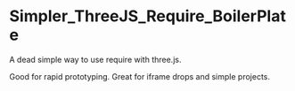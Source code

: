 # Simpler_ThreeJS_Require_BoilerPlate
A dead simple way to use require with three.js. 

Good for rapid prototyping. Great for iframe drops and simple projects.
